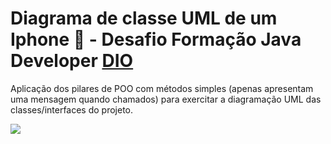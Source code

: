 # Diagrama de classe UML de um Iphone 📱 - Desafio Formação Java Developer [DIO](https://web.dio.me/)

Aplicação dos pilares de POO com métodos simples (apenas apresentam uma mensagem quando chamados) para exercitar a diagramação UML das classes/interfaces do projeto.

![](C:\z-dio2022\java-developer\java-dev-desafios-projeto\desafio-UML-classes-Iphone\UML-Iphone\UML-Iphone-Desafio-Java-DIO.png)